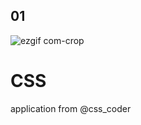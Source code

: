 ## 01

![ezgif com-crop](https://user-images.githubusercontent.com/40200760/80853370-509bd280-8c6b-11ea-95d2-c4e6ab7cec39.gif)



# CSS
application from @css_coder

